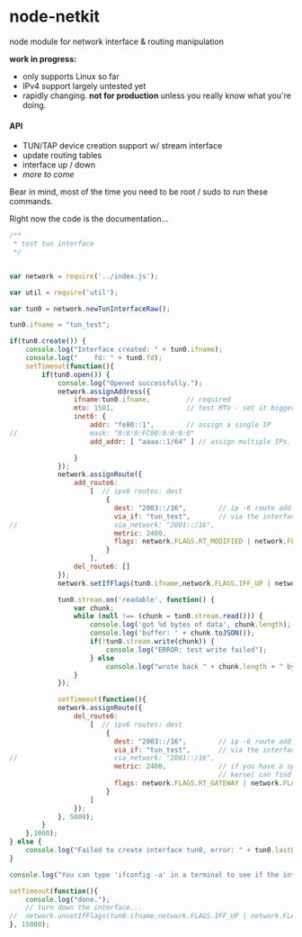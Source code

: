 node-netkit
===========

node module for network interface &amp; routing manipulation

**work in progress:**
* only supports Linux so far
* IPv4 support largely untested yet
* rapidly changing. **not for production** unless you really know what you're doing.


#### API

* TUN/TAP device creation support w/ stream interface
* update routing tables
* interface up / down
* *more to come*

Bear in mind, most of the time you need to be root / sudo to run these commands.

Right now the code is the documentation...

```javascript
/**
 * test tun interface
 */


var network = require('../index.js');

var util = require('util');

var tun0 = network.newTunInterfaceRaw();

tun0.ifname = "tun_test";

if(tun0.create()) {
	console.log("Interface created: " + tun0.ifname);
	console.log("    fd: " + tun0.fd);
	setTimeout(function(){
		if(tun0.open()) {
			console.log("Opened successfully.");
			network.assignAddress({
				ifname:tun0.ifname,         // required
				mtu: 1501,                  // test MTU - set it bigger than default
				inet6: {
					addr: "fe80::1",        // assign a single IP
//					mask: "0:0:0:FC00:0:0:0:0"
					add_addr: [ "aaaa::1/64" ] // assign multiple IPs. Also hand just a string: "aaaa::1"

				}
			});
			network.assignRoute({
				add_route6: 
					[  // ipv6 routes: dest
						{ 
						  dest: "2003::/16",        // ip -6 route add 2003::/16 dev tun_test
						  via_if: "tun_test",       // via the interface 'tun_test'
//						  via_network: "2001::/16", 
						  metric: 2400,
						  flags: network.FLAGS.RT_MODIFIED | network.FLAGS.RT_DYNAMIC  // network.FLAGS.RT_GATEWAY | 
						}
					],
				del_route6: []
			});
			network.setIfFlags(tun0.ifname,network.FLAGS.IFF_UP | network.FLAGS.IFF_RUNNING); // turn the interface up

			tun0.stream.on('readable', function() {
				var chunk;
				while (null !== (chunk = tun0.stream.read())) {
					console.log('got %d bytes of data', chunk.length);
					console.log('buffer: ' + chunk.toJSON());
					if(!tun0.stream.write(chunk)) {
						console.log("ERROR: test write failed");
					} else
					    console.log("wrote back " + chunk.length + " bytes.");
				}
			});

			setTimeout(function(){
			network.assignRoute({
				del_route6: 
					[  // ipv6 routes: dest
						{ 
						  dest: "2003::/16",        // ip -6 route add 2003::/16 dev tun_test
						  via_if: "tun_test",       // via the interface 'tun_test'
//						  via_network: "2001::/16", 
						  metric: 2400,             // if you have a specific metric in add_route6 you will need to use the same metric so the 
						                            // kernel can find the correct route
						  flags: network.FLAGS.RT_GATEWAY | network.FLAGS.RT_MODIFIED | network.FLAGS.RT_DYNAMIC
						}
					]
				});
		    }, 5000);
		}
	},1000);
} else {
	console.log("Failed to create interface tun0, error: " + tun0.lastError + " --> " + tun0.lastErrorStr);
}

console.log("You can type 'ifconfig -a' in a terminal to see if the interface exists.");

setTimeout(function(){
	console.log("done.");
	// turn down the interface...
//	network.unsetIfFlags(tun0.ifname,network.FLAGS.IFF_UP | network.FLAGS.IFF_RUNNING);
}, 15000);



```
